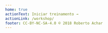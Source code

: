 ```yaml
---
home: true
actionText: Iniciar treinamento →
actionLink: /workshop/
footer: CC-BY-NC-SA-4.0 © 2018 Roberto Achar
---
```

